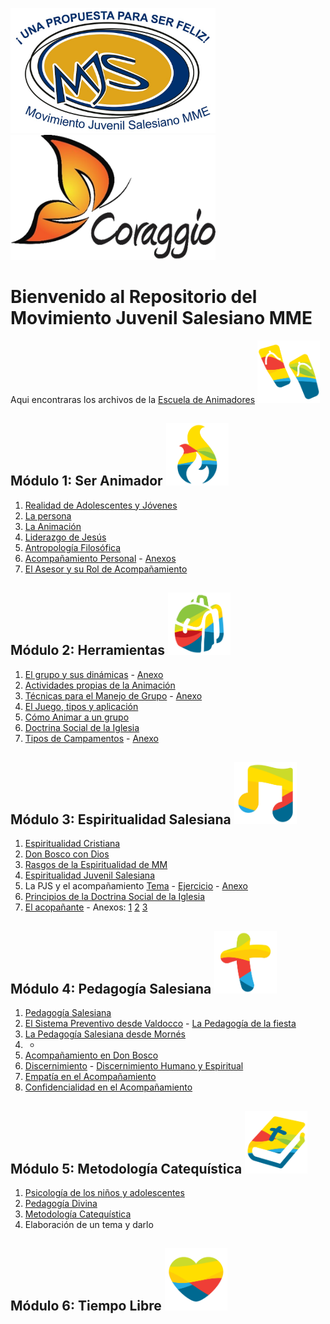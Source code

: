 <img src="img/MJS_LOGO.jpg" width="328" height="200"> <img src="img/Corragio.png" width="328" height="200">

# Bienvenido al Repositorio del Movimiento Juvenil Salesiano MME

Aqui encontraras los archivos de la [Escuela de Animadores](https://mjsmme.gnomio.com/) <img src="img/Sandalia.png" width="100" height="100">

## Módulo 1: Ser Animador <img src="img/Fuego.png" width="100" height="100">

1. [Realidad de Adolescentes y Jóvenes](doc/Escuela_de_Animadores/1_Ser_Animador/1_1_Realidad_de_Adolescentes_y_Jovenes.pdf)
2. [La persona](doc/Escuela_de_Animadores/1_Ser_Animador/1_2_La_persona.pdf)
3. [La Animación](doc/Escuela_de_Animadores/1_Ser_Animador/1_3_Animacion.pdf)
4. [Liderazgo de Jesús](doc/Escuela_de_Animadores/1_Ser_Animador/1_4_Liderazgo_de_Jesus.pdf)
5. [Antropología Filosófica](doc/Escuela_de_Animadores/1_Ser_Animador/1_5_Antropologia_Filosofica.pdf)
6. [Acompañamiento Personal](doc/Escuela_de_Animadores/1_Ser_Animador/1_6_Acompañamiento_Personal.pdf) - [Anexos](doc/Escuela_de_Animadores/1_Ser_Animador/1_6_Situacion_del_Acompañamiento_en_la_Pastoral_Juvenil_Salesiana_Anexo.pdf)
7. [El Asesor y su Rol de Acompañamiento](doc/Escuela_de_Animadores/1_Ser_Animador/1_7_El_Asesor_y_su_Rol_de_Acompañamiento.pdf)

## Módulo 2: Herramientas <img src="img/Mochila.png" width="100" height="100">
1. [El grupo y sus dinámicas](doc/Escuela_de_Animadores/2_Herramientas/2_1_El_grupo_y_sus_dinamicas.pdf) - [Anexo](doc/Escuela_de_Animadores/2_Herramientas/2_1_El_grupo_y_sus_dinamicas_Anexo.pdf)
2. [Actividades propias de la Animación](doc/Escuela_de_Animadores/2_Herramientas/2_3_Actividades_Propias_de_la_Animacion.txt)
3. [Técnicas para el Manejo de Grupo](doc/Escuela_de_Animadores/2_Herramientas/2_3_Tecnicas_para_el_Manejo_de_Grupo.pdf) - [Anexo](doc/Escuela_de_Animadores/2_Herramientas/2_3_Manual_de_Tecnicas_Grupales_Anexo.pdf)
4. [El Juego, tipos y aplicación](doc/Escuela_de_Animadores/2_Herramientas/2_4_El_Juego_tipos_y_aplicacion.pdf)
5. [Cómo Animar a un grupo](doc/Escuela_de_Animadores/2_Herramientas/2_5_Como_Animar_a_un_grupo.pdf)
6. [Doctrina Social de la Iglesia](doc/Escuela_de_Animadores/2_Herramientas/2_6_Doctrina_Social_de_la_Iglesia.pdf)
7. [Tipos de Campamentos](doc/Escuela_de_Animadores/2_Herramientas/2_7_Tipos_de_Campamentos.pdf) - [Anexo](doc/Escuela_de_Animadores/2_Herramientas/2_7_Tipos_de_Campamentos_Anexo.pdf)

## Módulo 3: Espiritualidad Salesiana <img src="img/NotaMusical.png" width="100" height="100">
1. [Espiritualidad Cristiana](doc/Escuela_de_Animadores/3_Espiritualidad_Salesiana/3_1_Espiritualidad_Cristiana.pdf)
2. [Don Bosco con Dios](doc/Escuela_de_Animadores/3_Espiritualidad_Salesiana/3_2_Don_Bosco_con_Dios.pdf)
3. [Rasgos de la Espiritualidad de MM](doc/Escuela_de_Animadores/3_Espiritualidad_Salesiana/3_3_Rasgos_de_la_Espiritualidad_de_MM.pdf)
4. [Espiritualidad Juvenil Salesiana](doc/Escuela_de_Animadores/3_Espiritualidad_Salesiana/3_4_Espiritualidad_Juvenil_Salesiana.pdf)
5. La PJS y el acompañamiento [Tema](doc/Escuela_de_Animadores/3_Espiritualidad_Salesiana/3_5_La_PJS_y_el_acompañamiento_Tema.pdf) - [Ejercicio](doc/Escuela_de_Animadores/3_Espiritualidad_Salesiana/3_5_La_PJS_y_el_acompañamiento_Ejercicio.pdf) - [Anexo](doc/Escuela_de_Animadores/3_Espiritualidad_Salesiana/3_5_Acompañamiento_Personal_Material_de_Apoyo.pdf)
6. [Principios de la Doctrina Social de la Iglesia](doc/Escuela_de_Animadores/3_Espiritualidad_Salesiana/3_6_Principios_de_la_DSI.pdf)
7. [El acopañante](doc/Escuela_de_Animadores/3_Espiritualidad_Salesiana/3_7_El_Acompañante.pdf) - Anexos: [1](doc/Escuela_de_Animadores/3_Espiritualidad_Salesiana/3_7_El_Acompañante_Anexo_1.pdf) [2](doc/Escuela_de_Animadores/3_Espiritualidad_Salesiana/3_7_El_Acompañante_Anexo_2.pdf) [3](doc/Escuela_de_Animadores/3_Espiritualidad_Salesiana/3_7_El_Acompañante_Anexo_3.pdf)

## Módulo 4: Pedagogía Salesiana <img src="img/Cruz.png" width="100" height="100">
1. [Pedagogía Salesiana](doc/Escuela_de_Animadores/4_Pedagogia_Salesiana/4_1_Pedagogia_Salesiana.pdf)
2. [El Sistema Preventivo desde Valdocco](doc/Escuela_de_Animadores/4_Pedagogia_Salesiana/4_2_El_Sistema_Preventivo_desde_Valdocco.pdf) - [La Pedagogía de la fiesta](doc/Escuela_de_Animadores/4_Pedagogia_Salesiana/4_2_1_La_pedagogia_de_la_fiesta.pdf)
3. [La Pedagogía Salesiana desde Mornés](doc/Escuela_de_Animadores/4_Pedagogia_Salesiana/4_3_La_Pedagogia_Salesiana_desde_Mornes.pdf)
4. -
5. [Acompañamiento en Don Bosco](doc/Escuela_de_Animadores/4_Pedagogia_Salesiana/4_5_Acompanamiento_en_DB.pdf)
6. [Discernimiento](doc/Escuela_de_Animadores/4_Pedagogia_Salesiana/4_6_Discernimiento.pdf) - [Discernimiento Humano y Espiritual](doc/Escuela_de_Animadores/4_Pedagogia_Salesiana/4_6_1_Discernimiento_Humano_y_Espiritual.pdf)
7. [Empatía en el Acompañamiento](doc/Escuela_de_Animadores/4_Pedagogia_Salesiana/4_7_Empatia_en_el_acompañamiento.pdf)
8. [Confidencialidad en el Acompañamiento](doc/Escuela_de_Animadores/4_Pedagogia_Salesiana/4_8_Confidencialidad_en_el_acompañamiento.pdf)

## Módulo 5: Metodología Catequística <img src="img/Biblia.png" width="100" height="100">

1. [Psicología de los niños y adolescentes](Files/5_1_Psicologia.pdf)
2. [Pedagogía Divina](https://github.com/RicardoZamoraD/Movimiento_Juvenil_Salesiano_MME/blob/main/Files/5.2%20Pedagogia%20divina.pdf)
3. [Metodología Catequística](https://github.com/RicardoZamoraD/Movimiento_Juvenil_Salesiano_MME/blob/main/Files/5.3%20metodolog%C3%ACa%20catequistica.pdf)
4. Elaboración de un tema y darlo

## Módulo 6: Tiempo Libre <img src="img/Corazon.png" width="100" height="100">
